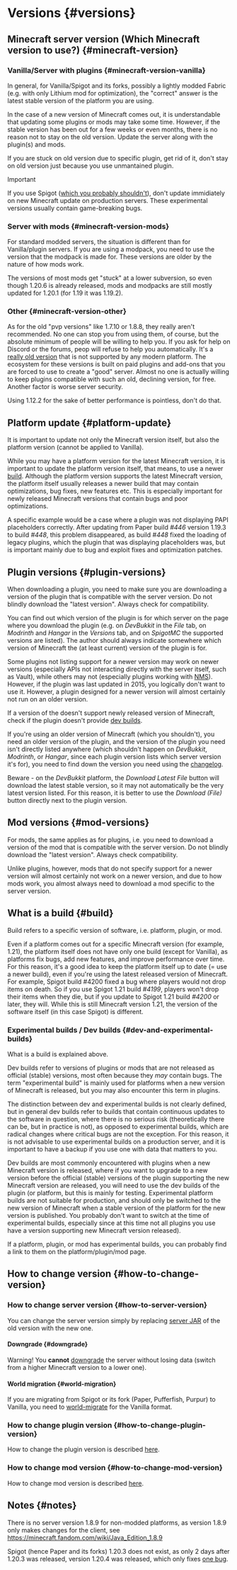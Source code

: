 # Versions {#versions}
## Minecraft server version (Which Minecraft version to use?) {#minecraft-version}
### Vanilla/Server with plugins {#minecraft-version-vanilla}
In general, for Vanilla/Spigot and its forks, possibly a lightly modded Fabric (e.g. with only Lithium mod for optimization), the "correct" answer is the latest stable version of the platform you are using.

In the case of a new version of Minecraft comes out, it is understandable that updating some plugins or mods may take some time. However, if the stable version has been out for a few weeks or even months, there is no reason not to stay on the old version. Update the server along with the plugin(s) and mods.

If you are stuck on old version due to specific plugin, get rid of it, don't stay on old version just because you use unmantained plugin.

> [!IMPORTANT]  
> If you use Spigot ([which you probably shouldn't](platforms.md#spigot)), don't update immidiately on new Minecraft update on production servers. These experimental versions usually contain game-breaking bugs.

### Server with mods {#minecraft-version-mods}
For standard modded servers, the situation is different than for Vanilla/plugin servers. If you are using a modpack, you need to use the version that the modpack is made for. These versions are older by the nature of how mods work.

The versions of most mods get "stuck" at a lower subversion, so even though 1.20.6 is already released, mods and modpacks are still mostly updated for 1.20.1 (for 1.19 it was 1.19.2).

### Other {#minecraft-version-other}
As for the old "pvp versions" like 1.7.10 or 1.8.8, they really aren't recommended. No one can stop you from using them, of course, but the absolute minimum of people will be willing to help you. If you ask for help on Discord or the forums, peop will refuse to help you automatically. It's a [really old version](https://howoldisminecraft188.today/) that is not supported by any modern platform. The ecosystem for these versions is built on paid plugins and add-ons that you are forced to use to create a "good" server. Almost no one is actually willing to keep plugins compatible with such an old, declining version, for free. Another factor is worse server security.

Using 1.12.2 for the sake of better performance is pointless, don't do that.

## Platform update {#platform-update}
It is important to update not only the Minecraft version itself, but also the platform version (cannot be applied to Vanilla).

While you may have a platform version for the latest Minecraft version, it is important to update the platform version itself, that means, to use a newer [build](#build). Although the platform version supports the latest Minecraft version, the platform itself usually releases a newer build that may contain optimizations, bug fixes, new features etc. This is especially important for newly released Minecraft versions that contain bugs and poor optimizations.

A specific example would be a case where a plugin was not displaying PAPI placeholders correctly. After updating from Paper build _#446_ version 1.19.3 to build _#448_, this problem disappeared, as build _#448_ fixed the loading of legacy plugins, which the plugin that was displaying placeholders was, but is important mainly due to bug and exploit fixes and optimization patches.

## Plugin versions {#plugin-versions}
When downloading a plugin, you need to make sure you are downloading a version of the plugin that is compatible with the server version. Do not blindly download the "latest version". Always check for compatibility.

You can find out which version of the plugin is for which server on the page where you download the plugin (e.g. on *DevBukkit* in the *File* tab, on *Modrinth* and *Hangar* in the *Versions* tab, and on *SpigotMC* the supported versions are listed). The author should always indicate somewhere which version of Minecraft the (at least current) version of the plugin is for.

Some plugins not listing support for a newer version may work on newer versions (especially APIs not interacting directly with the server itself, such as Vault), while others may not (especially plugins working with [NMS](https://docs.papermc.io/paper/dev/internals#what-is-nms)). However, if the plugin was last updated in 2015, you logically don't want to use it. However, a plugin designed for a newer version will almost certainly not run on an older version.

If a version of the doesn't support newly released version of Minecraft, check if the plugin doesn't provide [dev builds](#dev-and-experimental-builds).

If you're using an older version of Minecraft (which you shouldn't), you need an older version of the plugin, and the version of the plugin you need isn't directly listed anywhere (which shouldn't happen on *DevBukkit*, *Modrinth*, or *Hangar*, since each plugin version lists which server version it's for), you need to find down the version you need using the [changelog](../problem-solving/how-to-deal-with-issues.md#changelog).

Beware - on the *DevBukkit* platform, the *Download Latest File* button will download the latest stable version, so it may not automatically be the very latest version listed. For this reason, it is better to use the *Download (File)* button directly next to the plugin version.

## Mod versions {#mod-versions}
For mods, the same applies as for plugins, i.e. you need to download a version of the mod that is compatible with the server version. Do not blindly download the "latest version". Always check compatibility.

Unlike plugins, however, mods that do not specify support for a newer version will almost certainly not work on a newer version, and due to how mods work, you almost always need to download a mod specific to the server version.

## What is a build {#build}
Build refers to a specific version of software, i.e. platform, plugin, or mod.

Even if a platform comes out for a specific Minecraft version (for example, 1.21), the platform itself does not have only one build (except for Vanilla), as platforms fix bugs, add new features, and improve performance over time. For this reason, it's a good idea to keep the platform itself up to date (= use a newer build), even if you're using the latest released version of Minecraft. For example, Spigot build #4200 fixed a bug where players would not drop items on death. So if you use Spigot 1.21 build _#4199_, players won't drop their items when they die, but if you update to Spigot 1.21 build _#4200_ or later, they will. While this is still Minecraft version 1.21, the version of the software itself (in this case Spigot) is different.

### Experimental builds / Dev builds {#dev-and-experimental-builds}
What is a build is explained above.

Dev builds refer to versions of plugins or mods that are not released as official (stable) versions, most often because they *may* contain bugs. The term "experimental build" is mainly used for platforms when a new version of Minecraft is released, but you may also encounter this term in plugins.

The distinction between dev and experimental builds is not clearly defined, but in general dev builds refer to builds that contain continuous updates to the software in question, where there is no serious risk (theoretically there can be, but in practice is not), as opposed to experimental builds, which are radical changes where critical bugs are not the exception. For this reason, it is not advisable to use experimental builds on a production server, and it is important to have a backup if you use one with data that matters to you.

Dev builds are most commonly encountered with plugins when a new Minecraft version is released, where if you want to upgrade to a new version before the official (stable) versions of the plugin supporting the new Minecraft version are released, you will need to use the dev builds of the plugin (or platform, but this is mainly for testing. Experimental platform builds are not suitable for production, and should only be switched to the new version of Minecraft when a stable version of the platform for the new version is published. You probably don't want to switch at the time of experimental builds, especially since at this time not all plugins you use have a version supporting new Minecraft version released).

If a platform, plugin, or mod has experimental builds, you can probably find a link to them on the platform/plugin/mod page.

## How to change version {#how-to-change-version}
### How to change server version {#how-to-server-version}
You can change the server version simply by replacing [server JAR](../general/server-jar.md) of the old version with the new one.

#### Downgrade {#downgrade}
Warning! You **cannot** [downgrade](downgrade.md#downgrade) the server without losing data (switch from a higher Minecraft version to a lower one).

#### World migration {#world-migration}
If you are migrating from Spigot or its fork (Paper, Pufferfish, Purpur) to Vanilla, you need to [world-migrate](world.md#world-migration) for the Vanilla format.

### How to change plugin version {#how-to-change-plugin-version}
How to change the plugin version is described [here](../plugins/basics.md#plugin-update).

### How to change mod version {#how-to-change-mod-version}
How to change mod version is described [here](../mods.md#mod-update).

## Notes {#notes}
There is no server version 1.8.9 for non-modded platforms, as version 1.8.9 only makes changes for the client, see <https://minecraft.fandom.com/wiki/Java_Edition_1.8.9>

Spigot (hence Paper and its forks) 1.20.3 does not exist, as only 2 days after 1.20.3 was released, version 1.20.4 was released, which only fixes [one bug](https://bugs.mojang.com/browse/MC-267185).